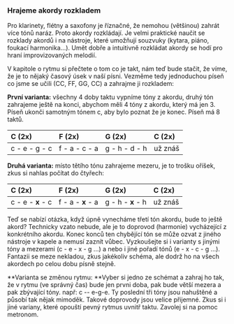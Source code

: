 ### Hrajeme akordy rozkladem

Pro klarinety, flétny a saxofony je říznačné, že nemohou \(většinou\) zahrát více tónů naráz. Proto akordy rozkládají. Je velmi praktické naučit se rozklady akordů i na nástroje, které umožňují souzvuky \(kytara, piáno, foukací harmonika...\). Umět dobře a intuitivně rozkládat akordy se hodí pro hraní improvizovaných melodií.

V kapitole o rytmu si přečtete o tom co je takt, nám teď bude stačit, že víme, že je to nějaký časový úsek v naší písni. Vezměme tedy jednoduchou píseň co jsme se učili \(CC, FF, GG, CC\) a zahrajme ji rozkladem:

**První varianta:** všechny 4 doby taktu vypníme tóny z akordu, druhý tón zahrajeme ještě na konci, abychom měli 4 tóny z akordu, který má jen 3. Píseň ukonči samotným tónem c, aby bylo poznat že je konec. Píseň má 8 taktů.

| C \(2x\) | F \(2x\) | G \(2x\) | C \(2x\) |
| :--- | :--- | :--- | :--- |
| c - e - g - c | f - a - c - a | g - h - d - h | už znáš |

**Druhá varianta:** místo tětího tónu zahrajeme mezeru, je to trošku oříšek, zkus si nahlas počítat do čtyřech:

| C \(2x\) | F \(2x\) | G \(2x\) | C \(2x\) |
| :--- | :--- | :--- | :--- |
| c - e - **x** - c | f - a - **x** - a | g - h - **x** - h | už znáš |

Teď se nabízí otázka, když úpně vynecháme třetí tón akordu, bude to ještě akord? Technicky vzato nebude, ale je to doprovod \(harmonie\) vycházející z konkrétního akordu. Konec konců ten chybějící tón se může ozvat z jiného nástroje v kapele a nemusí zaznít vůbec. Vyzkoušejte si i varianty s jinými tóny a mezerami \(c - e - x - g ...\) a nebo i jiné pořadí tónů \(e - x - c - g ...\). Fantazii se meze nekladou, zkus jakékoliv schéma, ale dodrž ho na všech akordech po celou dobu písně stejně.

**Varianta se změnou rytmu: **Vyber si jedno ze schémat a zahraj ho tak, že v rytmu \(ve správný čas\) bude jen prvni doba, pak bude větší mezera a pak zbývající tóny. např: c -- e-g-e. Ty poslední tři tóny jsou nahuštěné a působí tak nějak mimoděk. Takové doprovody jsou velice přijemné. Zkus si i jiné variany, které opouští pevný rytmus uvnitř taktu. Zavolej si na pomoc metronom.

